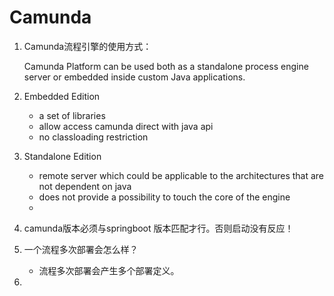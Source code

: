# Camunda

1. Camunda流程引擎的使用方式：

   Camunda Platform can be used both as a standalone process engine server or embedded inside custom Java applications.

2. Embedded Edition

   * a set of libraries
   * allow access camunda direct with java api
   * no classloading restriction

3. Standalone Edition

   * remote server which could be applicable to the architectures that are not dependent on java
   * does not provide a possibility to touch the core of the engine
   * 

4. camunda版本必须与springboot 版本匹配才行。否则启动没有反应！

5. 一个流程多次部署会怎么样？

   * 流程多次部署会产生多个部署定义。

6. 